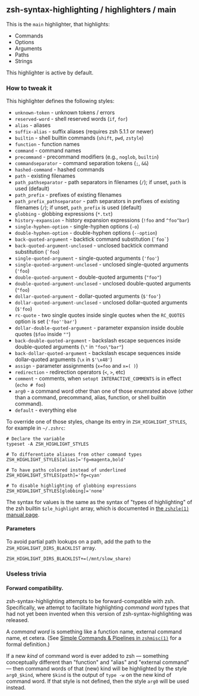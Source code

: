 zsh-syntax-highlighting / highlighters / main
---------------------------------------------

This is the `main` highlighter, that highlights:

* Commands
* Options
* Arguments
* Paths
* Strings

This highlighter is active by default.


### How to tweak it

This highlighter defines the following styles:

* `unknown-token` - unknown tokens / errors
* `reserved-word` - shell reserved words (`if`, `for`)
* `alias` - aliases
* `suffix-alias` - suffix aliases (requires zsh 5.1.1 or newer)
* `builtin` - shell builtin commands (`shift`, `pwd`, `zstyle`)
* `function` - function names
* `command` - command names
* `precommand` - precommand modifiers (e.g., `noglob`, `builtin`)
* `commandseparator` - command separation tokens (`;`, `&&`)
* `hashed-command` - hashed commands
* `path` - existing filenames
* `path_pathseparator` - path separators in filenames (`/`); if unset, `path` is used (default)
* `path_prefix` - prefixes of existing filenames
* `path_prefix_pathseparator` - path separators in prefixes of existing filenames (`/`); if unset, `path_prefix` is used (default)
* `globbing` - globbing expressions (`*.txt`)
* `history-expansion` - history expansion expressions (`!foo` and `^foo^bar`)
* `single-hyphen-option` - single-hyphen options (`-o`)
* `double-hyphen-option` - double-hyphen options (`--option`)
* `back-quoted-argument` - backtick command substitution (`` `foo` ``)
* `back-quoted-argument-unclosed` - unclosed backtick command substitution (`` `foo ``)
* `single-quoted-argument` - single-quoted arguments (`` 'foo' ``)
* `single-quoted-argument-unclosed` - unclosed single-quoted arguments (`` 'foo ``)
* `double-quoted-argument` - double-quoted arguments (`` "foo" ``)
* `double-quoted-argument-unclosed` - unclosed double-quoted arguments (`` "foo ``)
* `dollar-quoted-argument` - dollar-quoted arguments (`` $'foo' ``)
* `dollar-quoted-argument-unclosed` - unclosed dollar-quoted arguments (`` $'foo ``)
* `rc-quote` - two single quotes inside single quotes when the `RC_QUOTES` option is set (`` 'foo''bar' ``)
* `dollar-double-quoted-argument` - parameter expansion inside double quotes (`$foo` inside `""`)
* `back-double-quoted-argument` -  backslash escape sequences inside double-quoted arguments (`\"` in `"foo\"bar"`)
* `back-dollar-quoted-argument` -  backslash escape sequences inside dollar-quoted arguments (`\x` in `$'\x48'`)
* `assign` - parameter assignments (`x=foo` and `x=( )`)
* `redirection` - redirection operators (`<`, `>`, etc)
* `comment` - comments, when `setopt INTERACTIVE_COMMENTS` is in effect (`echo # foo`)
* `arg0` - a command word other than one of those enumrated above (other than a command, precommand, alias, function, or shell builtin command).
* `default` - everything else

To override one of those styles, change its entry in `ZSH_HIGHLIGHT_STYLES`,
for example in `~/.zshrc`:

    # Declare the variable
    typeset -A ZSH_HIGHLIGHT_STYLES

    # To differentiate aliases from other command types
    ZSH_HIGHLIGHT_STYLES[alias]='fg=magenta,bold'
    
    # To have paths colored instead of underlined
    ZSH_HIGHLIGHT_STYLES[path]='fg=cyan'
    
    # To disable highlighting of globbing expressions
    ZSH_HIGHLIGHT_STYLES[globbing]='none'

The syntax for values is the same as the syntax of "types of highlighting" of
the zsh builtin `$zle_highlight` array, which is documented in [the `zshzle(1)`
manual page][zshzle-Character-Highlighting].

#### Parameters

To avoid partial path lookups on a path, add the path to the `ZSH_HIGHLIGHT_DIRS_BLACKLIST` array.

    ZSH_HIGHLIGHT_DIRS_BLACKLIST+=(/mnt/slow_share)

### Useless trivia

#### Forward compatibility.

zsh-syntax-highlighting attempts to be forward-compatible with zsh.
Specifically, we attempt to facilitate highlighting _command word_ types that
had not yet been invented when this version of zsh-syntax-highlighting was
released.

A _command word_ is something like a function name, external command name, et
cetera.  (See
[Simple Commands & Pipelines in `zshmisc(1)`][zshmisc-Simple-Commands-And-Pipelines]
for a formal definition.)

If a new _kind_ of command word is ever added to zsh — something conceptually
different than "function" and "alias" and "external command" — then command words
of that (new) kind will be highlighted by the style `arg0_$kind`,
where `$kind` is the output of `type -w` on the new kind of command word.  If that
style is not defined, then the style `arg0` will be used instead.

[zshmisc-Simple-Commands-And-Pipelines]: http://zsh.sourceforge.net/Doc/Release/Shell-Grammar.html#Simple-Commands-_0026-Pipelines

[zshzle-Character-Highlighting]: http://zsh.sourceforge.net/Doc/Release/Zsh-Line-Editor.html#Character-Highlighting
